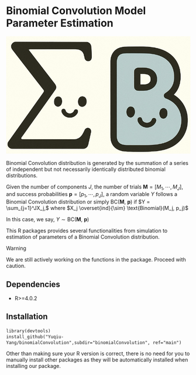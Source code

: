 # Binomial Convolution Model Parameter Estimation

![Logo](/assets/logo.png)

Binomial Convolution distribution is generated by the summation of a series of independent but not necessarily identically distributed binomial distributions. 

Given the number of components $J$, the number of trials $\mathbf{M} = [M_1, \cdots, M_J]$, and success probabilities $\mathbf{p}=[p_1, \cdots, p_J]$, a random variable $Y$ follows a Binomial Convolution distribution or simply BC($\mathbf{M},~ \mathbf{p}$) if $Y = \sum_{j=1}^JX_j,$ where $X_j \overset{ind}{\sim} \text{Binomial}(M_j, p_j)$

In this case, we say,
$Y \sim \text{BC}(\mathbf{M},~ \mathbf{p})$
<!-- Suppose we are given a set of $N$ IID samples $Y_1, \cdots, Y_N$ from some Binomial Convolution distribution, the goals of this project are then 

1. Given $Y_1, \cdots, Y_N$, and $\mathbf{M}$, estimate $\mathbf{p}$
2. Given $Y_1, \cdots, Y_N$, and $J$, estimate $\mathbf{M}$ and $\mathbf{p}$
3. Given $Y_1, \cdots, Y_N$, estimate $J$, $\mathbf{M}$ and $\mathbf{p}$ -->

This R packages provides several functionalities from simulation to estimation of parameters of a Binomial Convolution distribution.  

> [!WARNING] 
We are still actively working on the functions in the package. Proceed with caution. 

## Dependencies 

- R>=4.0.2

## Installation

```shell
library(devtools)
install_github("Yuqiu-Yang/binomialConvolution",subdir="binomialConvolution", ref="main")
```

Other than making sure your R version is correct, there is no need for 
you to manually install other packages as they will be automatically 
installed when installing our package.  

